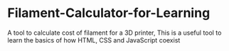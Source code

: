 # Filament-Calculator-for-Learning
A tool to calculate cost of filament for a 3D printer, This is a useful tool to learn the basics of how HTML, CSS and JavaScript coexist
